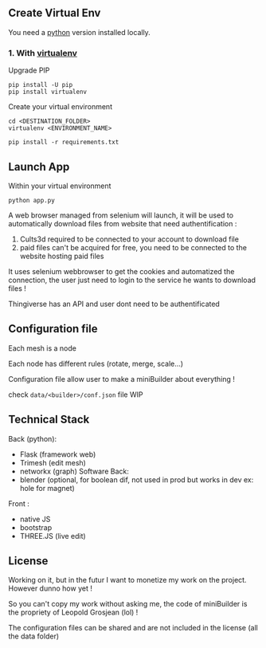 ## Create Virtual Env
You need a [python](https://www.python.org/downloads/) version installed locally.

### 1. With [virtualenv](https://github.com/pypa/virtualenv)

Upgrade PIP 
    
```shell script
pip install -U pip 
pip install virtualenv
```
Create your virtual environment

```shell script
cd <DESTINATION_FOLDER>
virtualenv <ENVIRONMENT_NAME>
```

````shell
pip install -r requirements.txt
````

## Launch App
Within your virtual environment

```
python app.py
```
A web browser managed from selenium will launch, it will be used to automatically download files from website that need authentification :
1. Cults3d required to be connected to your account to download file
2. paid files can't be acquired for free, you need to be connected to the website hosting  paid files

It uses selenium webbrowser to get the cookies and automatized the connection, the user just need to login to the service he wants to download files !

Thingiverse has an API and user dont need to be authentificated

## Configuration file
Each mesh is a node

Each node has different rules (rotate, merge, scale...)

Configuration file allow user to make a miniBuilder about everything !

check ````data/<builder>/conf.json```` file
WIP

## Technical Stack

Back (python):
- Flask (framework web)
- Trimesh (edit mesh)
- networkx (graph)
Software Back:
- blender (optional, for boolean dif, not used in prod but works in dev ex: hole for magnet)

Front :
- native JS
- bootstrap
- THREE.JS (live edit)
   
## License

Working on it, but in the futur I want to monetize my work on the project. However dunno how yet !

So you can't copy my work without asking me, the code of miniBuilder is the propriety of Leopold Grosjean (lol) !

The configuration files can be shared and are not included in the license (all the data folder)